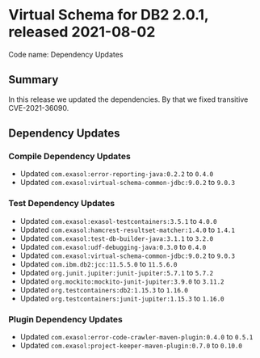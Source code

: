 # Virtual Schema for DB2 2.0.1, released 2021-08-02

Code name: Dependency Updates

## Summary

In this release we updated the dependencies. By that we fixed transitive CVE-2021-36090.

## Dependency Updates

### Compile Dependency Updates

* Updated `com.exasol:error-reporting-java:0.2.2` to `0.4.0`
* Updated `com.exasol:virtual-schema-common-jdbc:9.0.2` to `9.0.3`

### Test Dependency Updates

* Updated `com.exasol:exasol-testcontainers:3.5.1` to `4.0.0`
* Updated `com.exasol:hamcrest-resultset-matcher:1.4.0` to `1.4.1`
* Updated `com.exasol:test-db-builder-java:3.1.1` to `3.2.0`
* Updated `com.exasol:udf-debugging-java:0.3.0` to `0.4.0`
* Updated `com.exasol:virtual-schema-common-jdbc:9.0.2` to `9.0.3`
* Updated `com.ibm.db2:jcc:11.5.5.0` to `11.5.6.0`
* Updated `org.junit.jupiter:junit-jupiter:5.7.1` to `5.7.2`
* Updated `org.mockito:mockito-junit-jupiter:3.9.0` to `3.11.2`
* Updated `org.testcontainers:db2:1.15.3` to `1.16.0`
* Updated `org.testcontainers:junit-jupiter:1.15.3` to `1.16.0`

### Plugin Dependency Updates

* Updated `com.exasol:error-code-crawler-maven-plugin:0.4.0` to `0.5.1`
* Updated `com.exasol:project-keeper-maven-plugin:0.7.0` to `0.10.0`
